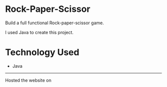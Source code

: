 # Rock-Paper-Scissor
Build a full functional Rock-paper-scissor game.
  
I used Java to create this project.

# Technology Used
- Java
---

Hosted the website on 

